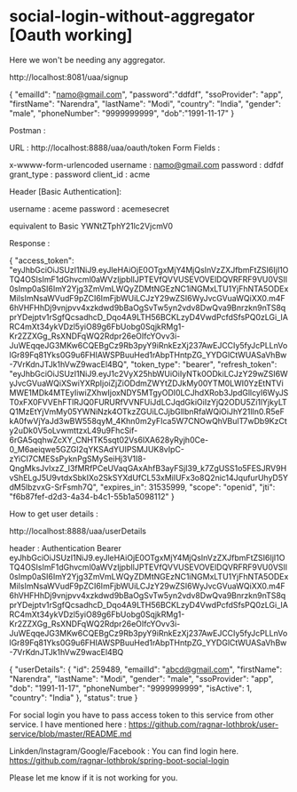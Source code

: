 # social-login-without-aggregator [Oauth working]
Here we won't be needing any aggregator.

http://localhost:8081/uaa/signup

{ "emailId": "namo@gmail.com", "password":"ddfdf", "ssoProvider": "app", "firstName": "Narendra", "lastName": "Modi", "country": "India", "gender": "male", "phoneNumber": "9999999999", "dob":"1991-11-17" }


Postman :

URL : http://localhost:8888/uaa/oauth/token
Form Fields : 

x-wwww-form-urlencoded
username : namo@gmail.com
password : ddfdf
grant_type : password
client_id : acme

Header [Basic Authentication]:

username : aceme
password : acemesecret

equivalent to Basic YWNtZTphY21lc2VjcmV0

Response :

{
  "access_token": "eyJhbGciOiJSUzI1NiJ9.eyJleHAiOjE0OTgxMjY4MjQsInVzZXJfbmFtZSI6IjI1OTQ4OSIsImF1dGhvcml0aWVzIjpbIlJPTEVfQVVUSEVOVElDQVRFRF9VU0VSIl0sImp0aSI6ImY2Yjg3ZmVmLWQyZDMtNGEzNC1iNGMxLTU1YjFhNTA5ODExMiIsImNsaWVudF9pZCI6ImFjbWUiLCJzY29wZSI6WyJvcGVuaWQiXX0.m4F6hVHFHhDj9vnjpvv4xzkdwd9bBaOgSvTw5yn2vdv8DwQva9Bnrzkn9nTS8qprYDejptv1rSgfQcsadhcD_Dqo4A9LTH56BCKLzyD4VwdPcfdSfsPQ0zLGi_IARC4mXt34ykVDzl5yiO89g6FbUobg0SqjkRMg1-Kr2ZZXGg_RsXNDFqWQ2Rdpr26eOIfcYOvv3i-JuWEqqeJG3MKw6CQEBgCz9Rb3pyY9iRnkEzXj237AwEJCCIy5fyJcPLLnVolGr89Fq81Yks0G9u6FHIAWSPBuuHed1rAbpTHntpZG_YYDGlCtWUASaVhBw-7VrKdnJTJk1hVwZ9wacEl4BQ",
  "token_type": "bearer",
  "refresh_token": "eyJhbGciOiJSUzI1NiJ9.eyJ1c2VyX25hbWUiOiIyNTk0ODkiLCJzY29wZSI6WyJvcGVuaWQiXSwiYXRpIjoiZjZiODdmZWYtZDJkMy00YTM0LWI0YzEtNTViMWE1MDk4MTEyIiwiZXhwIjoxNDY5MTgyODI0LCJhdXRob3JpdGllcyI6WyJST0xFX0FVVEhFTlRJQ0FURURfVVNFUiJdLCJqdGkiOiIzYjQ2ODU5Zi1lYjkyLTQ1MzEtYjVmMy05YWNiNzk4OTkzZGUiLCJjbGllbnRfaWQiOiJhY21lIn0.R5eFkA0fwVjYaJd3wBW558qyM_4Khn0m2yFIca5W7CNOwQhVBulT7wDb9KzCty2uDk0V5oLvwmttzxL49u9FhcSif-6rGA5qqhwZcXY_CNHTK5sqt02Vs6lXA628yRyjh0Ce-0_M6aeiqwe5GZGI2qYKSAdYUIPSMJUK8vIpC-zYiCI7CMESsPyknPgSMySeiHj3V1I8-QngMksJvIxzZ_l3fMRfPCeUVaqGAxAhfB3ayFSjI39_k7ZgUSS1o5FESJRV9HvShELgJ5U9vtdxSbkIXo2SkSYXdUfCL53xMilUFx3o8Q2nic14JqufurUhyD5YdM5lbzvxG-SrFsmh7Q",
  "expires_in": 31535999,
  "scope": "openid",
  "jti": "f6b87fef-d2d3-4a34-b4c1-55b1a5098112"
}

How to get user details :

http://localhost:8888/uaa/userDetails

header :
Authentication Bearer eyJhbGciOiJSUzI1NiJ9.eyJleHAiOjE0OTgxMjY4MjQsInVzZXJfbmFtZSI6IjI1OTQ4OSIsImF1dGhvcml0aWVzIjpbIlJPTEVfQVVUSEVOVElDQVRFRF9VU0VSIl0sImp0aSI6ImY2Yjg3ZmVmLWQyZDMtNGEzNC1iNGMxLTU1YjFhNTA5ODExMiIsImNsaWVudF9pZCI6ImFjbWUiLCJzY29wZSI6WyJvcGVuaWQiXX0.m4F6hVHFHhDj9vnjpvv4xzkdwd9bBaOgSvTw5yn2vdv8DwQva9Bnrzkn9nTS8qprYDejptv1rSgfQcsadhcD_Dqo4A9LTH56BCKLzyD4VwdPcfdSfsPQ0zLGi_IARC4mXt34ykVDzl5yiO89g6FbUobg0SqjkRMg1-Kr2ZZXGg_RsXNDFqWQ2Rdpr26eOIfcYOvv3i-JuWEqqeJG3MKw6CQEBgCz9Rb3pyY9iRnkEzXj237AwEJCCIy5fyJcPLLnVolGr89Fq81Yks0G9u6FHIAWSPBuuHed1rAbpTHntpZG_YYDGlCtWUASaVhBw-7VrKdnJTJk1hVwZ9wacEl4BQ

{
  "userDetails": {
    "id": 259489,
    "emailId": "abcd@gmail.com",
    "firstName": "Narendra",
    "lastName": "Modi",
    "gender": "male",
    "ssoProvider": "app",
    "dob": "1991-11-17",
    "phoneNumber": "9999999999",
    "isActive": 1,
    "country": "India"
  },
  "status": true
}


For social login you have to pass access token to this service from other service.
I have mentioned here : https://github.com/ragnar-lothbrok/user-service/blob/master/README.md

Linkden/Instagram/Google/Facebook : You can find login here.
https://github.com/ragnar-lothbrok/spring-boot-social-login

Please let me know if it is not working for you.






